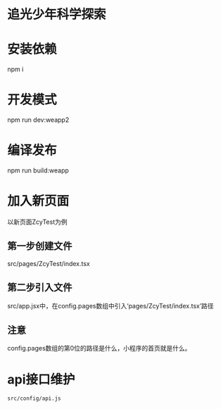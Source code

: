 # 追光少年科学探索

# 安装依赖
npm i 

# 开发模式

npm run dev:weapp2

# 编译发布

npm run build:weapp

# 加入新页面

以新页面ZcyTest为例

## 第一步创建文件

src/pages/ZcyTest/index.tsx

## 第二步引入文件
src/app.jsx中，在config.pages数组中引入‘pages/ZcyTest/index.tsx’路径

## 注意

config.pages数组的第0位的路径是什么，小程序的首页就是什么。

# api接口维护

`src/config/api.js`